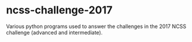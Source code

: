 # ncss-challenge-2017
Various python programs used to answer the challenges in the 2017 NCSS challenge (advanced and intermediate).
